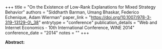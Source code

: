 +++
title = "On the Existence of Low-Rank Explanations for Mixed Strategy Behavior"
authors = "Siddharth Barman, Umang Bhaskar, Federico Echenique, Adam Wierman"
paper_link = "https://doi.org/10.1007/978-3-319-13129-0\_38"
entrytype = "conference"
publication_details = "Web and Internet Economics - 10th International Conference,  WINE 2014"
conference_date = "2014"
notes = ""
+++

<b>Abstract:</b>
